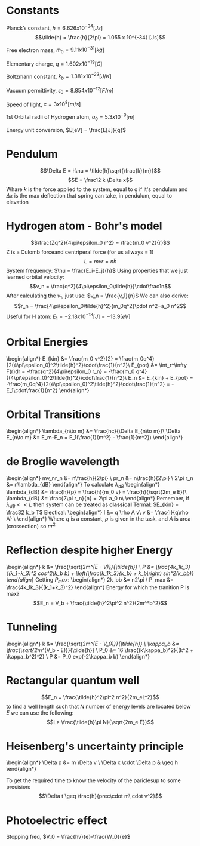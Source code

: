 # Constants
Planck’s constant, $h = 6.626 x 10^{-34} [Js]$
$$\tilde{h} = \frac{h}{2\pi} = 1.055 x 10^{-34} [Js]$$

Free electron mass, $m_0 = 9.11 x 10^{-31} [kg]$

Elementary charge, $q = 1.602 x 10^{-19} [C]$

Boltzmann constant, $k_b = 1.381 x 10^{-23} [J/K]$

Vacuum permittivity, $\epsilon_0 = 8.854 x 10^{-12} [F/m]$

Speed of light, $c = 3 x 10^{8} [m/s]$

1st Orbital radii of Hydrogen atom, $a_0 = 5.3 x 10^{-9} [m]$ 

Energy unit conversion, $E[eV] = \frac{E[J]}{q}$

# Pendulum
$$\Delta E = h\nu = \tilde{h}\sqrt{\frac{k}{m}}$$
$$E = \frac12 k \Delta x$$
Whare $k$ is the force applied to the system, equal to g if it's pendulum and
$\Delta x$ is the max deflection that spring can take, in pendulum, equal to elevation

# Hydrogen atom - Bohr's model
$$\frac{Zq^2}{4\pi\epsilon_0 r^2} = \frac{m_0 v^2}{r}$$
Z is a Culomb forceand centriperal force (for us allways = 1)
$$L = m v r = n\tilde{h}$$
System frequency: $\nu = \frac{E_i-E_j}{h}$
Using properties that we just learned orbital velocity:
$$v_n = \frac{q^2}{4\pi\epsilon_0\tilde{h}}\cdot\frac1n$$
After calculating the $v_1$, just use: $v_n = \frac{v_1}{n}$
We can also derive:
$$r_n = \frac{4\pi\epsilon_0\tilde{h}^2}{m_0q^2}\cdot n^2=a_0 n^2$$
Useful for H atom: $E_1 = -2.18 x 10^{-18}[J] = -13.9[eV]$

# Orbital Energies
\begin{align*}
E_{kin} &= \frac{m_0 v^2}{2} =
\frac{m_0q^4}{2(4\pi\epsilon_0)^2\tilde{h}^2}\cdot\frac{1}{n^2}\\
E_{pot} &= \int_r^\infty F(r)dr = -\frac{q^2}{4\pi\epsilon_0 r_n} =
-\frac{m_0 q^4}{(4\pi\epsilon_0)^2\tilde{h}^2}\cdot\frac{1}{n^2}\\
E_n &= E_{kin} + E_{pot} =
-\frac{m_0q^4}{2(4\pi\epsilon_0)^2\tilde{h}^2}\cdot\frac{1}{n^2} = 
-E_1\cdot\frac{1}{n^2}
\end{align*}

# Orbital Transitions
\begin{align*}
\lambda_{n\to m} &= \frac{hc}{\Delta E_{n\to m}}\\
\Delta E_{n\to m} &= E_m-E_n = E_1(\frac{1}{m^2} - \frac{1}{m^2})
\end{align*}

# de Broglie wavelength
\begin{align*}
mv_nr_n &= n\frac{h}{2\pi} \\ 
pr_n &= n\frac{h}{2\pi} \\
2\pi r_n &= n\lambda_{dB}
\end{align*}
To calculate $\lambda_{dB}$
\begin{align*}
\lambda_{dB} &= \frac{h}{p} = \frac{h}{m_0 v} = \frac{h}{\sqrt{2m_e E}}\\ 
\lambda_{dB} &= \frac{2\pi r_n}{n} = 2\pi a_0 n\\ 
\end{align*}
Remember, if $\lambda_{dB} << L$ then system can be treated as **classical**
Termal: $E_{kin} = \frac32 k_b T$
Electical:
\begin{align*}
I &= q \rho A v\\
v &= \frac{I}{q\rho A} \\
\end{align*}
Where $q$ is a constant, $\rho$ is given in the task, and $A$ is area
(crossection) so $\pi r^2$

# Reflection despite higher Energy
\begin{align*}
k &= \frac{\sqrt{2m^*(E - V)}}{\tilde{h}} \\
P &= \frac{4k_1k_3}{(k_1+k_3)^2 cos^2(k_b b) + \left(\frac{k_1k_3}{k_b} + k_b\right) sin^2(k_bb)}
\end{align*}
Getting $P_max$:
\begin{align*}
2k_bb &= n2\pi \\
P_max &= \frac{4k_1k_3}{(k_1+k_3)^2}
\end{align*}
Energy for which the tranition P is max?
$$E_n = V_b + \frac{\tilde{h}^2\pi^2 n^2}{2m^*b^2}$$

# Tunneling
\begin{align*}
k &= \frac{\sqrt{2m^*(E - V_0)}}{\tilde{h}} \\
\kappa_b &= \frac{\sqrt{2m^*(V_b - E)}}{\tilde{h}} \\
P_0 &= 16 \frac{(k\kappa_b)^2}{(k^2 + \kappa_b^2)^2} \\
P &= P_0 exp(-2\kappa_b b)
\end{align*}

# Rectangular quantum well
$$E_n = \frac{\tilde{h}^2\pi^2 n^2}{2m_eL^2}$$
to find a well length such that $N$ number of energy levels are located below $E$ 
we can use the following:
$$L> \frac{\tilde{h}\pi N}{\sqrt{2m_e E}}$$

# Heisenberg's uncertainty principle
\begin{align*}
\Delta p &= m \Delta v \\
\Delta x \cdot \Delta p & \geq h
\end{align*}

To get the required time to know the velocity of the pariclesup to some precision:
$$\Delta t \geq \frac{h}{prec\cdot m\ cdot v^2}$$

# Photoelectric effect
Stopping freq, $V_0 = \frac{hv}{e}-\frac{W_0}{e}$
